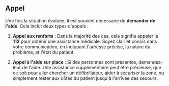 ## Appel

Une fois la situation évaluée, il est souvent nécessaire de **demander de l'aide**. Cela inclut deux types d'appels :

1. **Appel aux renforts** : Dans la majorité des cas, cela signifie appeler le **112** pour obtenir une assistance médicale. Soyez clair et concis dans votre communication, en indiquant l'adresse précise, la nature du problème, et l'état du patient.

2. **Appel à l'aide sur place** : Si des personnes sont présentes, demandez-leur de l'aide. Une assistance supplémentaire peut être précieuse, que ce soit pour aller chercher un défibrillateur, aider à sécuriser la zone, ou simplement rester aux côtés du patient jusqu'à l'arrivée des secours.